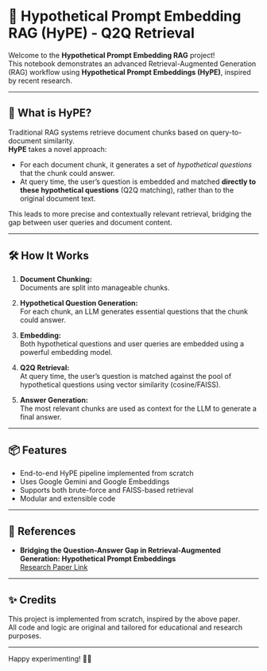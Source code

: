 # 🧠 Hypothetical Prompt Embedding RAG (HyPE) - Q2Q Retrieval

Welcome to the **Hypothetical Prompt Embedding RAG** project!  
This notebook demonstrates an advanced Retrieval-Augmented Generation (RAG) workflow using **Hypothetical Prompt Embeddings (HyPE)**, inspired by recent research.

---

## 🚀 What is HyPE?

Traditional RAG systems retrieve document chunks based on query-to-document similarity.  
**HyPE** takes a novel approach:  
- For each document chunk, it generates a set of *hypothetical questions* that the chunk could answer.
- At query time, the user’s question is embedded and matched **directly to these hypothetical questions** (Q2Q matching), rather than to the original document text.

This leads to more precise and contextually relevant retrieval, bridging the gap between user queries and document content.

---

## 🛠️ How It Works

1. **Document Chunking:**  
    Documents are split into manageable chunks.

2. **Hypothetical Question Generation:**  
    For each chunk, an LLM generates essential questions that the chunk could answer.

3. **Embedding:**  
    Both hypothetical questions and user queries are embedded using a powerful embedding model.

4. **Q2Q Retrieval:**  
    At query time, the user’s question is matched against the pool of hypothetical questions using vector similarity (cosine/FAISS).

5. **Answer Generation:**  
    The most relevant chunks are used as context for the LLM to generate a final answer.

---

## 📦 Features

- End-to-end HyPE pipeline implemented from scratch
- Uses Google Gemini and Google Embeddings
- Supports both brute-force and FAISS-based retrieval
- Modular and extensible code

---

## 📖 References

- **Bridging the Question-Answer Gap in Retrieval-Augmented Generation: Hypothetical Prompt Embeddings**  
  [Research Paper Link](https://www.researchgate.net/publication/389032824_Bridging_the_Question-Answer_Gap_in_Retrieval-Augmented_Generation_Hypothetical_Prompt_Embeddings)

---

## ✨ Credits

This project is implemented from scratch, inspired by the above paper.  
All code and logic are original and tailored for educational and research purposes.

---

Happy experimenting! 🤖✨